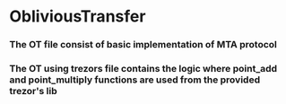 # ObliviousTransfer

### The OT file consist of basic implementation of MTA protocol 

### The OT using trezors file contains the logic where point_add and point_multiply functions are used from the provided trezor's lib
